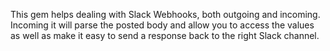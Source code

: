 This gem helps dealing with Slack Webhooks, both outgoing and incoming. Incoming it will parse the 
posted body and allow you to access the values as well as make it easy to send a response back to the 
right Slack channel. 

